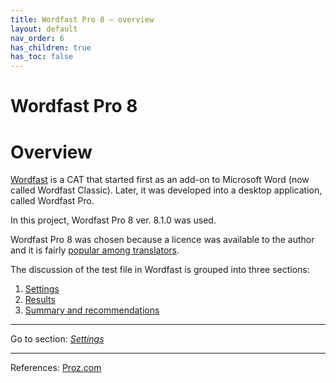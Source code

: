 ```yaml
---
title: Wordfast Pro 8 — overview
layout: default
nav_order: 6
has_children: true
has_toc: false
---
```

Wordfast Pro 8
===

# Overview

[Wordfast](https://www.wordfast.com/products/wordfast_pro) is a CAT that started first as an add-on to Microsoft Word (now called Wordfast Classic). Later, it was developed into a desktop application, called Wordfast Pro.

In this project, Wordfast Pro 8 ver. 8.1.0 was used.

Wordfast Pro 8 was chosen because a licence was available to the author and it is fairly [popular among translators](https://go.proz.com/blog/cat-tool-use-by-translators-what-are-they-using "Proz article on CAT use").

The discussion of the test file in Wordfast is grouped into three sections:

1. [Settings](wordfast-01-settings)
2. [Results](wordfast-02-results)
3. [Summary and recommendations](wordfast-03-summary-and-recommendations)

---

Go to section: [*Settings*](wordfast-01-settings)

---

References:
[Proz.com](https://go.proz.com/blog/cat-tool-use-by-translators-what-are-they-using)